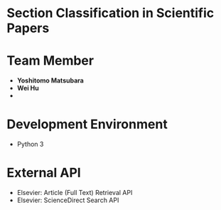 # Section Classification in Scientific Papers
# Team Member
- **Yoshitomo Matsubara**
- **Wei Hu**
-

# Development Environment
- Python 3


# External API
- Elsevier: Article (Full Text) Retrieval API
- Elsevier: ScienceDirect Search API